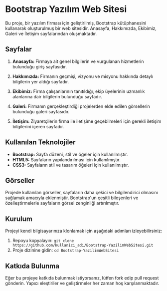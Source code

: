 # Bootstrap Yazılım Web Sitesi
Bu proje, bir yazılım firması için geliştirilmiş, Bootstrap kütüphanesini kullanarak oluşturulmuş bir web sitesidir. Anasayfa, Hakkımızda, Ekibimiz, Galeri ve İletişim sayfalarından oluşmaktadır.

## Sayfalar

1. **Anasayfa:** Firmaya ait genel bilgilerin ve vurgulanan hizmetlerin bulunduğu giriş sayfasıdır.

2. **Hakkımızda:** Firmanın geçmişi, vizyonu ve misyonu hakkında detaylı bilgilerin yer aldığı sayfadır.

3. **Ekibimiz:** Firma çalışanlarının tanıtıldığı, ekip üyelerinin uzmanlık alanlarına dair bilgilerin bulunduğu sayfadır.

4. **Galeri:** Firmanın gerçekleştirdiği projelerden elde edilen görsellerin bulunduğu galeri sayfasıdır.

5. **İletişim:** Ziyaretçilerin firma ile iletişime geçebilmeleri için gerekli iletişim bilgilerini içeren sayfadır.

## Kullanılan Teknolojiler

- **Bootstrap:** Sayfa düzeni, stil ve öğeler için kullanılmıştır.
- **HTML5:** Sayfaların yapılandırılması için kullanılmıştır.
- **CSS3:** Sayfaların stil ve tasarım öğeleri için kullanılmıştır.

## Görseller

Projede kullanılan görseller, sayfaların daha çekici ve bilgilendirici olmasını sağlamak amacıyla eklenmiştir. Bootstrap'un çeşitli bileşenleri ve özelleştirmelerle sayfaların görsel zenginliği artırılmıştır.

## Kurulum

Projeyi kendi bilgisayarınıza klonlamak için aşağıdaki adımları izleyebilirsiniz:

1. Repoyu kopyalayın: `git clone https://github.com/kullanici_adi/Bootstrap-YazilimWebSitesi.git`
2. Proje dizinine gidin: `cd Bootstrap-YazilimWebSitesi`

## Katkıda Bulunma

Eğer bu projeye katkıda bulunmak istiyorsanız, lütfen fork edip pull request gönderin. Yapıcı eleştiriler ve geliştirmeler her zaman hoş karşılanmaktadır.

